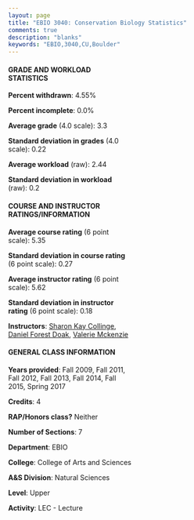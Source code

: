 ```yaml
---
layout: page
title: "EBIO 3040: Conservation Biology Statistics"
comments: true
description: "blanks"
keywords: "EBIO,3040,CU,Boulder"
---
```

<head>
<script src="https://ajax.googleapis.com/ajax/libs/jquery/2.1.3/jquery.min.js"></script>
<script src="https://dl.dropboxusercontent.com/s/pc42nxpaw1ea4o9/highcharts.js?dl=0"></script>
<!-- <script src="../assets/js/highcharts.js"></script> -->
<style type="text/css">@font-face {
	font-family: "Bebas Neue";
	src: url(https://www.filehosting.org/file/details/544349/BebasNeue Regular.otf) format("opentype");
	}
	h1.Bebas { 
		font-family: "Bebas Neue", Verdana, Tahoma;
	}
</style>
</head>
<body>
	<div id="container" style="float: right; width: 45%; height: 88%; margin-left: 2.5%; margin-right: 2.5%;"></div>
	<script language="JavaScript">
		$(document).ready(function() {
		var chart = {type: 'column'};
		var title = {text: 'Grade Distribution'};
		var xAxis = {categories: ['A','B','C','D','F'],crosshair: true};
		var yAxis = {min: 0,title: {text: 'Percentage'}};
		var tooltip = {headerFormat: '<center><b><span style="font-size:20px">{point.key}</span></b></center>',
		               pointFormat: '<td style="padding:0"><b>{point.y:.1f}%</b></td>',
		               footerFormat: '</table>',shared: true,useHTML: true};
		var plotOptions = {column: {pointPadding: 0.0,borderWidth: 0}};  
		var credits = {enabled: false};var series= [{name: 'Percent',data: [48.44,40.46,8.48,1.08,1.54,]}];
		var json = {};
		json.chart = chart;
		json.title = title;
		json.tooltip = tooltip;
		json.xAxis = xAxis;
		json.yAxis = yAxis;  
		json.series = series;
		json.plotOptions = plotOptions;  
		json.credits = credits;
		$('#container').highcharts(json);
	});
	</script>
</body>
			   
#### GRADE AND WORKLOAD STATISTICS

**Percent withdrawn**: 4.55%

**Percent incomplete**: 0.0%

**Average grade** (4.0 scale): 3.3

**Standard deviation in grades** (4.0 scale): 0.22

**Average workload** (raw): 2.44

**Standard deviation in workload** (raw): 0.2

#### COURSE AND INSTRUCTOR RATINGS/INFORMATION

**Average course rating** (6 point scale): 5.35

**Standard deviation in course rating** (6 point scale): 0.27

**Average instructor rating** (6 point scale): 5.62

**Standard deviation in instructor rating** (6 point scale): 0.18

**Instructors**: <a href='../../instructors/Sharon_Kay_Collinge'>Sharon Kay Collinge</a>, <a href='../../instructors/Daniel_Forest_Doak'>Daniel Forest Doak</a>, <a href='../../instructors/Valerie_Mckenzie'>Valerie Mckenzie</a>

#### GENERAL CLASS INFORMATION

**Years provided**: Fall 2009, Fall 2011, Fall 2012, Fall 2013, Fall 2014, Fall 2015, Spring 2017

**Credits**: 4

**RAP/Honors class?** Neither

**Number of Sections**: 7

**Department**: EBIO

**College**: College of Arts and Sciences

**A&S Division**: Natural Sciences

**Level**: Upper

**Activity**: LEC - Lecture
